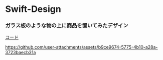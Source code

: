 # Swift-Design

### ガラス板のような物の上に商品を置いてみたデザイン
[コード](https://github.com/hiroyuki0402/ProductsDesign)

https://github.com/user-attachments/assets/b9ce9674-5775-4b10-a28a-3723baecb31a


